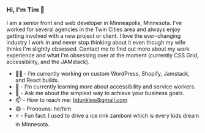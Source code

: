 ### Hi, I'm Tim 👋

I am a senior front end web developer in Minneapolis, Minnesota. I've worked for several agencies in the Twin Cities area and always enjoy getting involved with a new project or client. I love the ever-changing industry I work in and never stop thinking about it even though my wife thinks I'm slightly obsessed. Contact me to find out more about my work experience and what I'm obsessing over at the moment (currently CSS Grid, accessibility, and the JAMstack).

- 👨‍💻  - I’m currently working on custom WordPress, Shopify, Jamstack, and React builds.
- 🌱  - I’m currently learning more about accessibility and service workers.
- 💬  - Ask me about the simplest way to achieve your business goals.
- 📫  - How to reach me: tjdunklee@gmail.com
- 😄  - Pronouns: he/him
- ⚡  - Fun fact: I used to drive a ice rink zamboni which is every kids dream in Minnesota.
